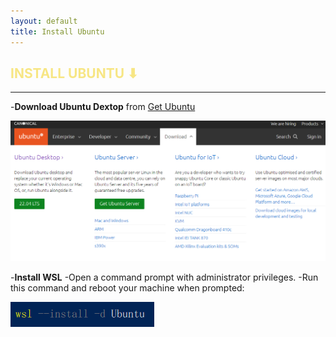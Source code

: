 ```yaml
---
layout: default
title: Install Ubuntu
---
```


<h2 style="color:#F7E684"> <b> INSTALL UBUNTU ⬇ </b> </h2>

---
-__Download Ubuntu Dextop__ from [Get Ubuntu]

[Get Ubuntu]: https://ubuntu.com/download

![](git/ubuntu.png)


-__Install WSL__
  -Open a command prompt with administrator privileges.
  -Run this command and reboot your machine when prompted:

![](git/install_WSL.png)
